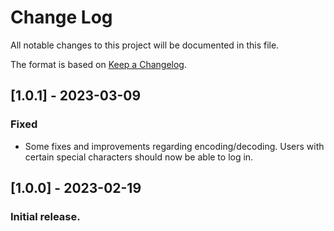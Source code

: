 # Change Log

All notable changes to this project will be documented in this file.

The format is based on [Keep a Changelog](http://keepachangelog.com/).

## [1.0.1] - 2023-03-09

### Fixed

- Some fixes and improvements regarding encoding/decoding. Users with certain special characters should now be able to log in.

## [1.0.0] - 2023-02-19

### Initial release.
